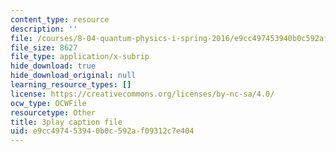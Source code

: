 ```yaml
---
content_type: resource
description: ''
file: /courses/8-04-quantum-physics-i-spring-2016/e9cc497453940b0c592af09312c7e404_ipXNYnO7yRk.srt
file_size: 8627
file_type: application/x-subrip
hide_download: true
hide_download_original: null
learning_resource_types: []
license: https://creativecommons.org/licenses/by-nc-sa/4.0/
ocw_type: OCWFile
resourcetype: Other
title: 3play caption file
uid: e9cc4974-5394-0b0c-592a-f09312c7e404
---
```

